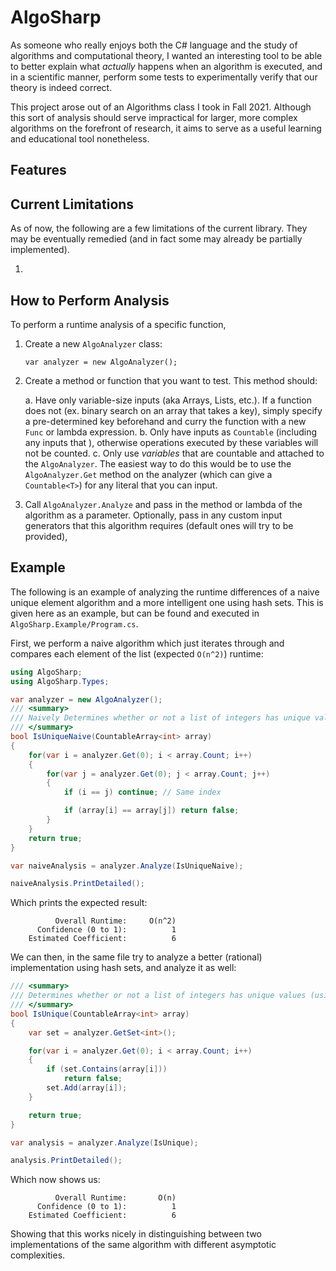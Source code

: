 # AlgoSharp

As someone who really enjoys both the C# language and the study of algorithms and computational theory, I wanted an interesting tool to be able to better explain what *actually* happens when an algorithm is executed, and in a scientific manner, perform some tests to experimentally verify that our theory is indeed correct.

This project arose out of an Algorithms class I took in Fall 2021. Although this sort of analysis should serve impractical for larger, more complex algorithms on the forefront of research, it aims to serve as a useful learning and educational tool nonetheless.

## Features

## Current Limitations

As of now, the following are a few limitations of the current library. They may be eventually remedied (and in fact some may already be partially implemented).

1. 

## How to Perform Analysis

To perform a runtime analysis of a specific function, 

1. Create a new `AlgoAnalyzer` class:
    ```
    var analyzer = new AlgoAnalyzer();
    ```
2. Create a method or function that you want to test. This method should:

    a. Have only variable-size inputs (aka Arrays, Lists, etc.). If a function does not (ex. binary search on an array that takes a key), simply specify a pre-determined key beforehand and curry the function with a new `Func` or lambda expression.
    b. Only have inputs as `Countable` (including any inputs that ), otherwise operations executed by these variables will not be counted.
    c. Only use *variables* that are countable and attached to the `AlgoAnalyzer`. The easiest way to do this would be to use the `AlgoAnalyzer.Get` method on the analyzer (which can give a `Countable<T>`) for any literal that you can input. 

3. Call `AlgoAnalyzer.Analyze` and pass in the method or lambda of the algorithm as a parameter. Optionally, pass in any custom input generators that this algorithm requires (default ones will try to be provided), 

## Example

The following is an example of analyzing the runtime differences of a naive unique element algorithm and a more intelligent one using hash sets. This is given here as an example, but can be found and executed in `AlgoSharp.Example/Program.cs`.

First, we perform a naive algorithm which just iterates through and compares each element of the list (expected `O(n^2)`) runtime:


```C#
using AlgoSharp;
using AlgoSharp.Types;

var analyzer = new AlgoAnalyzer();
/// <summary>
/// Naively Determines whether or not a list of integers has unique values.
/// </summary>
bool IsUniqueNaive(CountableArray<int> array)
{
    for(var i = analyzer.Get(0); i < array.Count; i++)
    {
        for(var j = analyzer.Get(0); j < array.Count; j++)
        {
            if (i == j) continue; // Same index

            if (array[i] == array[j]) return false;
        }
    }
    return true;
}

var naiveAnalysis = analyzer.Analyze(IsUniqueNaive);

naiveAnalysis.PrintDetailed();
```

Which prints the expected result:

```
          Overall Runtime:     O(n^2)
      Confidence (0 to 1):          1
    Estimated Coefficient:          6
```

We can then, in the same file try to analyze a better (rational) implementation using hash sets, and analyze it as well:

```C#
/// <summary>
/// Determines whether or not a list of integers has unique values (using a HashMap/Dictionary).
/// </summary>
bool IsUnique(CountableArray<int> array)
{
    var set = analyzer.GetSet<int>();

    for(var i = analyzer.Get(0); i < array.Count; i++)
    {
        if (set.Contains(array[i]))
            return false;
        set.Add(array[i]);
    }

    return true;
}

var analysis = analyzer.Analyze(IsUnique);

analysis.PrintDetailed();
```

Which now shows us:

```
          Overall Runtime:       O(n)
      Confidence (0 to 1):          1
    Estimated Coefficient:          6
```

Showing that this works nicely in distinguishing between two implementations of the same algorithm with different asymptotic complexities.